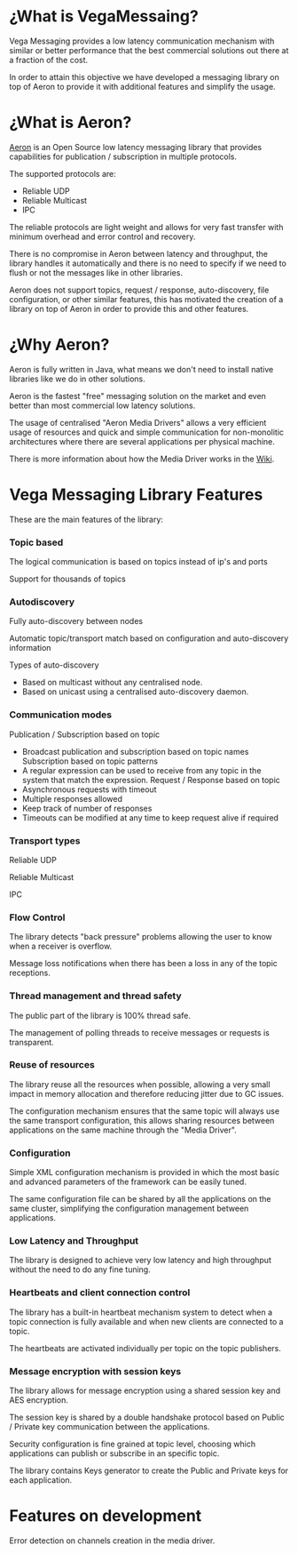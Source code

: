 # ¿What is VegaMessaing?

Vega Messaging provides a low latency communication mechanism with similar or better performance that the best commercial solutions out there at a fraction of the cost.

In order to attain this objective we have developed a messaging library on top of Aeron to provide it with additional features and simplify the usage.

# ¿What is Aeron?

[Aeron](https://github.com/real-logic/aeron) is an Open Source low latency messaging library that provides capabilities for publication / subscription in multiple protocols.

The supported protocols are:
* Reliable UDP
* Reliable Multicast
* IPC

The reliable protocols are light weight and allows for very fast transfer with minimum overhead and error control and recovery. 

There is no compromise in Aeron between latency and throughput, the library handles it automatically and there is no need to specify if we need to flush or not the messages like in other libraries.

Aeron does not support topics, request / response, auto-discovery, file configuration,  or other similar features, this has motivated the creation of a library on top of Aeron in order to provide this and other features.

# ¿Why Aeron?

Aeron is fully written in Java, what means we don't need to install native libraries like we do in other solutions.

Aeron is the fastest "free" messaging solution on the market and even better than most commercial low latency solutions.

The usage of centralised "Aeron Media Drivers" allows a very efficient usage of resources and quick and simple communication for non-monolitic architectures where there are several applications per physical machine.

There is more information about how the Media Driver works in the [Wiki](https://github.com/BBVA-CIB/Vega-Messaging/wiki/03.-Media-Driver). 

# Vega Messaging Library Features

These are the main features of the library:

### Topic based

The logical communication is based on topics instead of ip's and ports

Support for thousands of topics

### Autodiscovery

Fully auto-discovery between nodes

Automatic topic/transport match based on configuration and auto-discovery information

Types of auto-discovery
* Based on multicast without any centralised node.
* Based on unicast using a centralised auto-discovery daemon.

### Communication modes

Publication / Subscription based on topic
* Broadcast publication and subscription based on topic names
Subscription based on topic patterns
* A regular expression can be used to receive from any topic in the system that match the expression.
Request / Response based on topic
* Asynchronous requests with timeout
* Multiple responses allowed
* Keep track of number of responses
* Timeouts can be modified at any time to keep request alive if required

### Transport types
Reliable UDP

Reliable Multicast

IPC
### Flow Control
The library detects "back pressure" problems allowing the user to know when a receiver is overflow.

Message loss notifications when there has been a loss in any of the topic receptions.

### Thread management and thread safety
The public part of the library is 100% thread safe.

The management of polling threads to receive messages or requests is transparent.

### Reuse of resources
The library reuse all the resources when possible, allowing a very small impact in memory allocation and therefore reducing jitter due to GC issues.

The configuration mechanism ensures that the same topic will always use the same transport configuration, this allows sharing resources between applications on the same machine through the "Media Driver".

### Configuration
Simple XML configuration mechanism is provided in which the most basic and advanced parameters of the framework can be easily tuned.

The same configuration file can be shared by all the applications on the same cluster, simplifying the configuration management between applications.
### Low Latency and Throughput

The library is designed to achieve very low latency and high throughput without the need to do any fine tuning.

### Heartbeats and client connection control

The library has a built-in heartbeat mechanism system to detect when a topic connection is fully available and when new clients are connected to a topic.

The heartbeats are activated individually per topic on the topic publishers.
### Message encryption with session keys

The library allows for message encryption using a shared session key and AES encryption.

The session key is shared by a double handshake protocol based on Public / Private key communication between the applications.

Security configuration is fine grained at topic level, choosing which applications can publish or subscribe in an specific topic.

The library contains Keys generator to create the Public and Private keys for each application.

# Features on development

Error detection on channels creation in the media driver.